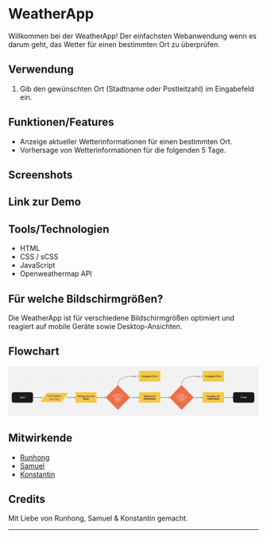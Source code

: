 # WeatherApp

Willkommen bei der WeatherApp! Der einfachsten Webanwendung wenn es darum geht, das Wetter für einen bestimmten Ort zu überprüfen.

## Verwendung

1. Gib den gewünschten Ort (Stadtname oder Postleitzahl) im Eingabefeld ein.

## Funktionen/Features

- Anzeige aktueller Wetterinformationen für einen bestimmten Ort.
- Vorhersage von Wetterinformationen für die folgenden 5 Tage.

## Screenshots

## Link zur Demo

## Tools/Technologien

- HTML
- CSS / sCSS
- JavaScript
- Openweathermap API

## Für welche Bildschirmgrößen?

Die WeatherApp ist für verschiedene Bildschirmgrößen optimiert und reagiert auf mobile Geräte sowie Desktop-Ansichten.

## Flowchart

<img src="./assets/img/Flow_Chart.png" alt="Flowchart">

## Mitwirkende

- [Runhong](https://github.com/huangrunhong)
- [Samuel](https://github.com/samuelaliyari)
- [Konstantin](https://github.com/KWiefel)

## Credits

Mit Liebe von Runhong, Samuel & Konstantin gemacht.

---
